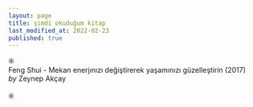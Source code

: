 ```yaml
---
layout: page
title: şimdi okuduğum kitap
last_modified_at: 2022-02-23  
published: true
---
```

⁜  
Feng Shui - Mekan enerjınızı değiştirerek yaşamınızı güzelleştirin (2017)  
<i>by</i> Zeynep Akçay    
<br />
⁜  
  
